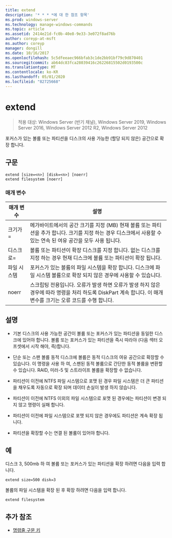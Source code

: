 ```yaml
---
title: extend
description: '* * * *에 대 한 참조 항목'
ms.prod: windows-server
ms.technology: manage-windows-commands
ms.topic: article
ms.assetid: 2414e21d-fc0b-40e8-9e33-3e072f8ad76b
author: coreyp-at-msft
ms.author: coreyp
manager: dongill
ms.date: 10/16/2017
ms.openlocfilehash: 5c5dfeeaec966bfab3c1de2bb91bf79c9d870401
ms.sourcegitcommit: ab64dc83fca28039416c26226815502d0193500c
ms.translationtype: MT
ms.contentlocale: ko-KR
ms.lasthandoff: 05/01/2020
ms.locfileid: "82725668"
---
```

# <a name="extend"></a>extend

> 적용 대상: Windows Server (반기 채널), Windows Server 2019, Windows Server 2016, Windows Server 2012 R2, Windows Server 2012

포커스가 있는 볼륨 또는 파티션을 디스크의 사용 가능한 \(할당 되지 않은\) 공간으로 확장 합니다.  
  
  
  
## <a name="syntax"></a>구문  
  
```  
extend [size=<n>] [disk=<n>] [noerr]  
extend filesystem [noerr]  
```  
  
### <a name="parameters"></a>매개 변수  
  
| 매개 변수  |                                                                                             설명                                                                                              |
|------------|------------------------------------------------------------------------------------------------------------------------------------------------------------------------------------------------------|
| 크기가\=<n>  |      메가바이트에서의 공간 크기를 지정 \(MB\) 현재 볼륨 또는 파티션을 추가 합니다. 크기를 지정 하는 경우 디스크에서 사용할 수 있는 연속 된 여유 공간을 모두 사용 됩니다.       |
| 디스크로\=<n>  |                          볼륨 또는 파티션이 확장 디스크를 지정 합니다. 없는 디스크를 지정 하는 경우 현재 디스크에 볼륨 또는 파티션이 확장 됩니다.                          |
| 파일 시스템 |                                   포커스가 있는 볼륨의 파일 시스템을 확장 합니다. 디스크에 파일 시스템 볼륨으로 확장 되지 않은 경우에 사용할 수 있습니다.                                    |
|   noerr    | 스크립팅 전용입니다. 오류가 발생 하면 오류가 발생 하지 않은 경우에 따라 명령을 처리 하도록 DiskPart 계속 합니다. 이 매개 변수를 크기는 오류 코드를 수행 합니다. |
  
## <a name="remarks"></a>설명  
  
-   기본 디스크의 사용 가능한 공간이 볼륨 또는 포커스가 있는 파티션을 동일한 디스크에 있어야 합니다. 볼륨 또는 포커스가 있는 파티션을 즉시 따라야 \(다음 섹터 오프셋에서 시작 해야, 즉\)합니다.  
  
-   단순 또는 스팬 볼륨 동적 디스크에 볼륨은 동적 디스크의 여유 공간으로 확장할 수 있습니다. 이 명령을 사용 하 여, 스팬된 동적 볼륨으로 간단한 동적 볼륨을 변환할 수 있습니다. RAID, 미러\-5 및 스트라이프 볼륨을 확장할 수 없습니다.  
  
-   파티션이 이전에 NTFS 파일 시스템으로 포맷 된 경우 파일 시스템은 더 큰 파티션을 채우도록 자동으로 확장 되며 데이터 손실이 발생 하지 않습니다.  
  
-   파티션이 이전에 NTFS 이외의 파일 시스템으로 포맷 된 경우에는 파티션이 변경 되지 않고 명령이 실패 합니다.  
  
-   파티션이 이전에 파일 시스템으로 포맷 되지 않은 경우에도 파티션은 계속 확장 됩니다.  
  
-   파티션을 확장할 수는 연결 된 볼륨이 있어야 합니다.  
  
## <a name="examples"></a>예  
디스크 3, 500mb 하 여 볼륨 또는 포커스가 있는 파티션을 확장 하려면 다음을 입력 합니다.  
  
```  
extend size=500 disk=3  
```  
  
볼륨의 파일 시스템을 확장 된 후 확장 하려면 다음을 입력 합니다.  
  
```  
extend filesystem  
```  
  
## <a name="additional-references"></a>추가 참조  
- [명령줄 구문 키](command-line-syntax-key.md)  
  

  

